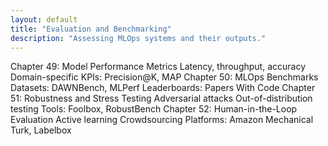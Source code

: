 ```yaml
---
layout: default
title: "Evaluation and Benchmarking"
description: "Assessing MLOps systems and their outputs."
---
```


<link rel="stylesheet" href="{{ '/assets/css/section-academic.css' | relative_url }}">

Chapter 49: Model Performance Metrics
Latency, throughput, accuracy
Domain-specific KPIs: Precision@K, MAP
Chapter 50: MLOps Benchmarks
Datasets: DAWNBench, MLPerf
Leaderboards: Papers With Code
Chapter 51: Robustness and Stress Testing
Adversarial attacks
Out-of-distribution testing
Tools: Foolbox, RobustBench
Chapter 52: Human-in-the-Loop Evaluation
Active learning
Crowdsourcing
Platforms: Amazon Mechanical Turk, Labelbox

<script>
  // Navigation variables - no previous for index
  window.prevSection = "/content/handbooks/foundation-models/section13/";
  window.nextSection = "/content/handbooks/foundation-models/section15/";
</script>

<script src="{{ '/assets/js/section-academic.js' | relative_url }}"></script>
